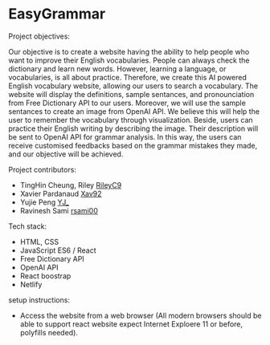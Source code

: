 # EasyGrammar

Project objectives:

Our objective is to create a website having the ability to help people who want to improve their English vocabularies. People can always check the dictionary and learn new words. However, learning a language, or vocabularies, is all about practice. Therefore, we create this AI powered English vocabulary website, allowing our users to search a vocabulary. The website will display  the definitions, sample sentances, and pronounciation from Free Dictionary API to our users. Moreover, we will use the sample sentances to create an image from OpenAI API. We believe this will help the user to remember the vocabulary through visualization. Beside, users can practice their English writing by describing the image. Their description will be sent to OpenAI API for grammar analysis. In this way, the users can receive customised feedbacks based on the grammar mistakes they made, and our objective will be achieved.

Project contributors:

- TingHin Cheung, Riley [RileyC9](https://github.com/RileyC9)
- Xavier Pardanaud [Xav92](https://github.com/Xav92)
- Yujie Peng [YJ_](https://github.com/Peng-Yujie)
- Ravinesh Sami [rsami00](https://github.com/rsami00)

Tech stack:

- HTML, CSS
- JavaScript ES6 / React
- Free Dictionary API
- OpenAI API
- React boostrap
- Netlify

setup instructions:

- Access the website from a web browser (All modern browsers should be able to support react website expect Internet Exploere 11 or before, polyfills needed).


